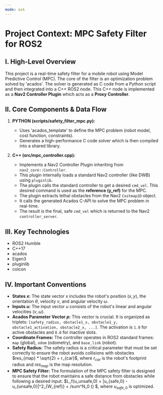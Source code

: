 ```yaml
---
mode: ask
---
```

# Project Context: MPC Safety Filter for ROS2

## I. High-Level Overview
This project is a real-time safety filter for a mobile robot using Model Predictive Control (MPC). The core of the filter is an optimization problem solved by 'acados'. The solver is generated as C code from a Python script and then integrated into a C++ ROS2 node. This C++ node is implemented as a **Nav2 Controller Plugin** which acts as a **Proxy Controller**.

## II. Core Components & Data Flow

1.  **PYTHON (scripts/safety_filter_mpc.py):**
    - Uses 'acados_template' to define the MPC problem (robot model, cost function, constraints).
    - Generates a high-performance C code solver which is then compiled into a shared library.

2.  **C++ (src/mpc_controller.cpp):**
    - Implements a Nav2 Controller Plugin inheriting from `nav2_core::Controller`.
    - This plugin internally loads a standard Nav2 controller (like DWB) using `pluginlib`.
    - The plugin calls the standard controller to get a desired `cmd_vel`. This desired command is used as the **reference (y_ref)** for the MPC.
    - The plugin extracts lethal obstacles from the Nav2 `Costmap2D` object.
    - It calls the generated Acados C-API to solve the MPC problem in real-time.
    - The result is the final, safe `cmd_vel` which is returned to the Nav2 `controller_server`.

## III. Key Technologies
- ROS2 Humble
- C++17
- acados
- Eigen3
- pluginlib
- colcon

## IV. Important Conventions
- **States $x$:** The state vector $x$ includes the robot's position $(x,y)$, the orientation $\theta$, velocity $v$, and angular velocity $\omega$.
- **Inputs $u$:** The input vector $u$ consists of the robot's linear and angular velocities $(v, \omega)$.
- **Acados Parameter Vector $p$:** This vector is crucial. It is organized as triplets: `[safety_radius, obstacle1_x, obstacle1_y, obstacle1_activation, obstacle2_x, ...]`. The activation is `1.0` for active obstacles and `0.0` for inactive slots.
- **Coordinate Frames:** The controller operates in ROS2 standard frames: `map` (global), `odom` (odometry), and `base_link` (robot).
- **Safety Radius:** The safety radius is a critical parameter that must be set correctly to ensure the robot avoids collisions with obstacles $res_{map} * \sqrt{2} + r_{car}$, where $r_{car}$ is the robot's footprint radius and $res_{map}$ is the map resolution.
- **MPC Safety Filter:** The formulation of the MPC safety filter is designed to ensure that the robot maintains a safe distance from obstacles while following a desired input. $L_f(u_unsafe,0) = |u_{safe,0} - u_{unsafe,0}|^2_{W_{ref}} + /sum^N_0 () $, where $u_{safe,0}$ is optimized.